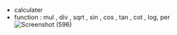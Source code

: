 - calculater
- function : mul , div , sqrt , sin , cos , tan , cot , log, per 
![Screenshot (596)](https://user-images.githubusercontent.com/87909442/201381817-546a51ac-42c6-42f7-9dc9-cf17fb7ee895.png)
